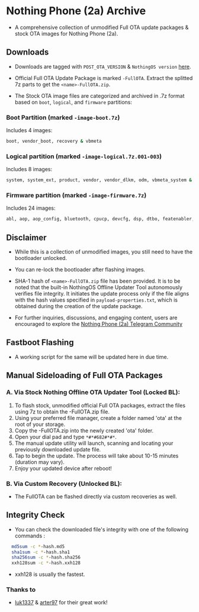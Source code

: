 # Nothing Phone (2a) Archive

* A comprehensive collection of unmodified Full OTA update packages & stock OTA images for Nothing Phone (2a).

## Downloads

- Downloads are tagged with `POST_OTA_VERSION` & `NothingOS version` [here](https://github.com/spike0en/Pacman_Archive/releases).

- Official Full OTA Update Package is marked `-FullOTA`. Extract the splitted 7z parts to get the `<name>-FullOTA.zip`.

- The Stock OTA image files are categorized and archived in .7z format based on `boot`, `logical`, and `firmware` partitions:

### Boot Partition (marked `-image-boot.7z`)

Includes 4 images:
```bash
boot, vendor_boot, recovery & vbmeta
```
### Logical partition (marked `-image-logical.7z.001-003`)

Includes 8 images:
```bash
system, system_ext, product, vendor, vendor_dlkm, odm, vbmeta_system & vbmeta_vendor
```
### Firmware partition (marked `-image-firmware.7z`)

Includes 24 images:
```bash
abl, aop, aop_config, bluetooth, cpucp, devcfg, dsp, dtbo, featenabler, hyp, imagefv, keymaster, modem, multiimgoem, multiimgqti, qupfw, qweslicstore, shrm, tz, uefi, uefisecapp, xbl, xbl_config & xbl_ramdump
```

## Disclaimer

- While this is a collection of unmodified images, you still need to have the bootloader unlocked.

- You can re-lock the bootloader after flashing images.

- SHA-1 hash of `<name>-FullOTA.zip` file has been provided. It is to be noted that the built-in NothingOS Offline Updater Tool autonomously verifies file integrity. It initiates the update process only if the file aligns with the hash values specified in `payload-properties.txt`, which is obtained during the creation of the update package.

- For further inquiries, discussions, and engaging content, users are encouraged to explore the [Nothing Phone (2a) Telegram Community](https://t.me/NothingPhone2a)

## Fastboot Flashing

- A working script for the same will be updated here in due time. 

## Manual Sideloading of Full OTA Packages

### A. Via Stock Nothing Offline OTA Updater Tool (Locked BL): 

1. To flash stock, unmodified official Full OTA packages, extract the files using 7z to obtain the <name>-FullOTA.zip file.
2. Using your preferred file manager, create a folder named 'ota' at the root of your storage.
3. Copy the <name>-FullOTA.zip into the newly created 'ota' folder.
4. Open your dial pad and type `*#*#682#*#*`.
5. The manual update utility will launch, scanning and locating your previously downloaded update file.
6. Tap to begin the update. The process will take about 10-15 minutes (duration may vary).
7. Enjoy your updated device after reboot!

### B. Via Custom Recovery (Unlocked BL):

- The FullOTA can be flashed directly via custom recoveries as well.

## Integrity Check

- You can check the downloaded file's integrity with one of the following commands :

``` bash
  md5sum -c *-hash.md5
  sha1sum -c *-hash.sha1
  sha256sum -c *-hash.sha256
  xxh128sum -c *-hash.xxh128
```

- xxh128 is usually the fastest.


### Thanks to
- [luk1337](https://github.com/luk1337/oplus_archive) & [arter97](https://github.com/arter97/nothing_archive) for their great work!
